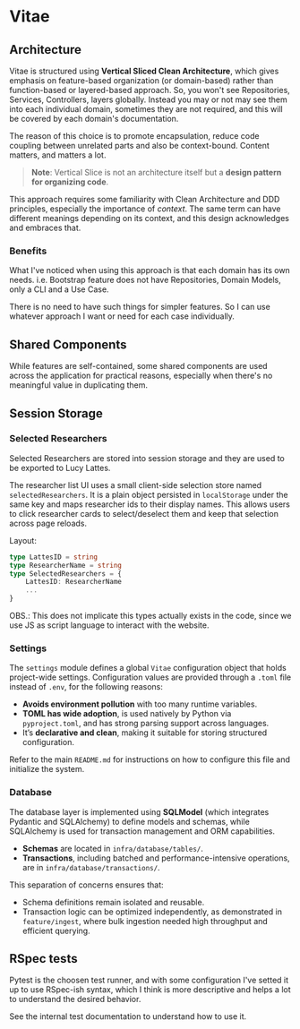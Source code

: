 # Vitae

## Architecture

Vitae is structured using **Vertical Sliced Clean Architecture**, which gives emphasis on feature-based organization (or domain-based) rather than function-based or layered-based approach. So, you won't see Repositories, Services, Controllers, layers globally. Instead you may or not may see them into each individual domain, sometimes they are not required, and this will be covered by each domain's documentation.

The reason of this choice is to promote encapsulation, reduce code coupling between unrelated parts and also be context-bound. Content matters, and matters a lot.

> **Note**: Vertical Slice is not an architecture itself but a **design pattern for organizing code**.

This approach requires some familiarity with Clean Architecture and DDD principles, especially the importance of *context*. The same term can have different meanings depending on its context, and this design acknowledges and embraces that.

### Benefits

What I've noticed when using this approach is that each domain has its own needs. i.e. Bootstrap feature does not have Repositories, Domain Models, only a CLI and a Use Case.

There is no need to have such things for simpler features. So I can use whatever approach I want or need for each case individually.

## Shared Components

While features are self-contained, some shared components are used across the application for practical reasons, especially when there's no meaningful value in duplicating them.

## Session Storage

### Selected Researchers

Selected Researchers are stored into session storage and they are used to be exported to Lucy Lattes.

The researcher list UI uses a small client-side selection store named `selectedResearchers`.
It is a plain object persisted in `localStorage` under the same key and maps researcher ids
to their display names. This allows users to click researcher cards to select/deselect them
and keep that selection across page reloads.

Layout:

```ts
type LattesID = string
type ResearcherName = string
type SelectedResearchers = {
    LattesID: ResearcherName
    ...
}
```

OBS.: This does not implicate this types actually exists in the code,
since we use JS as script language to interact with the website.


### Settings

The `settings` module defines a global `Vitae` configuration object that holds project-wide settings. Configuration values are provided through a `.toml` file instead of `.env`, for the following reasons:

- **Avoids environment pollution** with too many runtime variables.
- **TOML has wide adoption**, is used natively by Python via `pyproject.toml`, and has strong parsing support across languages.
- It’s **declarative and clean**, making it suitable for storing structured configuration.

Refer to the main `README.md` for instructions on how to configure this file and initialize the system.

### Database

The database layer is implemented using **SQLModel** (which integrates Pydantic and SQLAlchemy) to define models and schemas, while SQLAlchemy is used for transaction management and ORM capabilities.

- **Schemas** are located in `infra/database/tables/`.
- **Transactions**, including batched and performance-intensive operations, are in `infra/database/transactions/`.

This separation of concerns ensures that:
- Schema definitions remain isolated and reusable.
- Transaction logic can be optimized independently, as demonstrated in `feature/ingest`, where bulk ingestion needed high throughput and efficient querying.

## RSpec tests

Pytest is the choosen test runner, and with some configuration I've setted it up to use RSpec-ish syntax, which I think is more descriptive and helps a lot to understand the desired behavior.

See the internal test documentation to understand how to use it.
